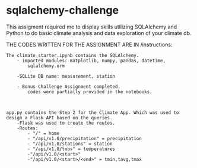# sqlalchemy-challenge

This assigment required me to display skills utllizing SQLAlchemy and Python to do basic climate analysis and data exploration of your climate db. 


THE CODES WRITTEN FOR THE ASSIGNMENT ARE IN /instructions:

    The climate_starter.ipynb contains the SQLAlchemy. 
        - imported modules: matplotlib, numpy, pandas, datetime,
            sqlalchemy.orm
        
        -SQLite DB name: measurement, station
    
        - Bonus Challenge Assignment completed.
            codes were partially provided in the notebooks. 

    

    app.py contains the Step 2 for the Climate App. Which was used to design a Flask API based on the queries.
        -Flask was used to create the routes. 
        -Routes: 
            - "/" = home 
            - "/api/v1.0/precipitation" = precipitation
            - "/api/v1.0/stations" = station
            - "/api/v1.0/tobs" = temperatures
            -"/api/v1.0/<start>"
            -"/api/v1.0/<start>/<end>" = tmin,tavg,tmax
    
    
